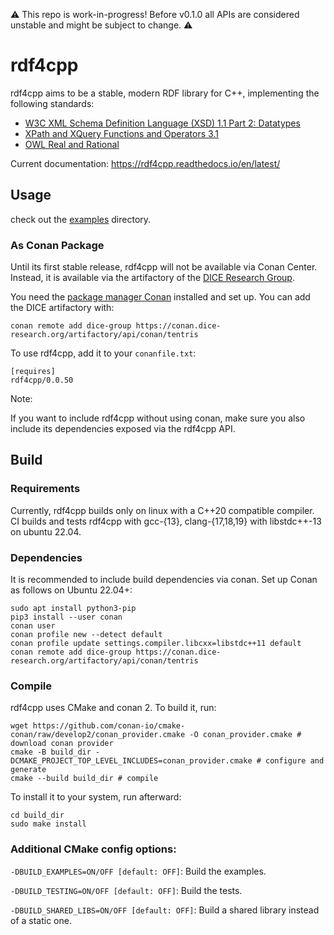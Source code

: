 ⚠️ This repo is work-in-progress! Before v0.1.0 all APIs are considered unstable and might be subject to change. ⚠️

# rdf4cpp

rdf4cpp aims to be a stable, modern RDF library for C++, implementing the following standards:
- [W3C XML Schema Definition Language (XSD) 1.1 Part 2: Datatypes](https://www.w3.org/TR/xmlschema11-2/)
- [XPath and XQuery Functions and Operators 3.1 ](https://www.w3.org/TR/xpath-functions-31/)
- [OWL Real and Rational](https://www.w3.org/TR/owl2-syntax/#Datatype_Maps)

Current documentation: https://rdf4cpp.readthedocs.io/en/latest/

## Usage 
check out the [examples](./examples) directory. 

### As Conan Package

Until its first stable release, rdf4cpp will not be available via Conan Center. Instead, it is available via the artifactory of the [DICE Research Group](https://dice-research.org/). 

You need the [package manager Conan](https://conan.io/downloads.html) installed and set up. You can add the DICE artifactory with:
```shell
conan remote add dice-group https://conan.dice-research.org/artifactory/api/conan/tentris
```

To use rdf4cpp, add it to your `conanfile.txt`:
```
[requires]
rdf4cpp/0.0.50
```

Note:

If you want to include rdf4cpp without using conan, make sure you also include its dependencies exposed via the rdf4cpp API.

## Build

### Requirements

Currently, rdf4cpp builds only on linux with a C++20 compatible compiler. 
CI builds and tests rdf4cpp with gcc-{13}, clang-{17,18,19} with libstdc++-13 on ubuntu 22.04. 

### Dependencies
It is recommended to include build dependencies via conan. Set up Conan as follows on Ubuntu 22.04+:
```shell
sudo apt install python3-pip
pip3 install --user conan
conan user
conan profile new --detect default
conan profile update settings.compiler.libcxx=libstdc++11 default
conan remote add dice-group https://conan.dice-research.org/artifactory/api/conan/tentris
```


### Compile
rdf4cpp uses CMake and conan 2. To build it, run: 
```shell
wget https://github.com/conan-io/cmake-conan/raw/develop2/conan_provider.cmake -O conan_provider.cmake # download conan provider
cmake -B build_dir -DCMAKE_PROJECT_TOP_LEVEL_INCLUDES=conan_provider.cmake # configure and generate
cmake --build build_dir # compile
```

To install it to your system, run afterward:
```shell
cd build_dir
sudo make install
```

### Additional CMake config options:

`-DBUILD_EXAMPLES=ON/OFF [default: OFF]`: Build the examples.

`-DBUILD_TESTING=ON/OFF [default: OFF]`: Build  the tests.

`-DBUILD_SHARED_LIBS=ON/OFF [default: OFF]`: Build a shared library instead of a static one.
